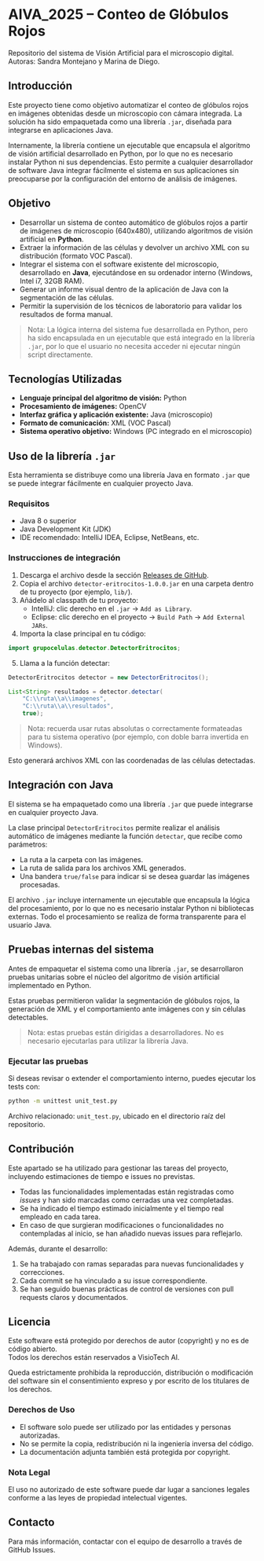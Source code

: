 # AIVA_2025 – Conteo de Glóbulos Rojos

Repositorio del sistema de Visión Artificial para el microscopio digital.  
Autoras: Sandra Montejano y Marina de Diego.


## Introducción
Este proyecto tiene como objetivo automatizar el conteo de glóbulos rojos en imágenes obtenidas desde un microscopio con cámara integrada. La solución ha sido empaquetada como una librería `.jar`, diseñada para integrarse en aplicaciones Java.

Internamente, la librería contiene un ejecutable que encapsula el algoritmo de visión artificial desarrollado en Python, por lo que no es necesario instalar Python ni sus dependencias. Esto permite a cualquier desarrollador de software Java integrar fácilmente el sistema en sus aplicaciones sin preocuparse por la configuración del entorno de análisis de imágenes.

## Objetivo
- Desarrollar un sistema de conteo automático de glóbulos rojos a partir de imágenes de microscopio (640x480), utilizando algoritmos de visión artificial en **Python**.
- Extraer la información de las células y devolver un archivo XML con su distribución (formato VOC Pascal).
- Integrar el sistema con el software existente del microscopio, desarrollado en **Java**, ejecutándose en su ordenador interno (Windows, Intel i7, 32GB RAM).
- Generar un informe visual dentro de la aplicación de Java con la segmentación de las células.
- Permitir la supervisión de los técnicos de laboratorio para validar los resultados de forma manual.

> Nota: La lógica interna del sistema fue desarrollada en Python, pero ha sido encapsulada en un ejecutable que está integrado en la librería `.jar`, por lo que el usuario no necesita acceder ni ejecutar ningún script directamente.



## Tecnologías Utilizadas
- **Lenguaje principal del algoritmo de visión:** Python
- **Procesamiento de imágenes:** OpenCV
- **Interfaz gráfica y aplicación existente:** Java (microscopio)
- **Formato de comunicación:** XML (VOC Pascal)
- **Sistema operativo objetivo:** Windows (PC integrado en el microscopio)

## Uso de la librería `.jar`

Esta herramienta se distribuye como una librería Java en formato `.jar` que se puede integrar fácilmente en cualquier proyecto Java.

### Requisitos
- Java 8 o superior
- Java Development Kit (JDK)
- IDE recomendado: IntelliJ IDEA, Eclipse, NetBeans, etc.

### Instrucciones de integración

1. Descarga el archivo desde la sección [Releases de GitHub](https://github.com/sanmcr/AIVA_2025-Sandra_Montejano_Marina_de_Diego/releases).
2. Copia el archivo `detector-eritrocitos-1.0.0.jar` en una carpeta dentro de tu proyecto (por ejemplo, `lib/`).
3. Añádelo al classpath de tu proyecto:
   - IntelliJ: clic derecho en el `.jar` → `Add as Library`.
   - Eclipse: clic derecho en el proyecto → `Build Path` → `Add External JARs`.
4. Importa la clase principal en tu código:
```java
import grupocelulas.detector.DetectorEritrocitos;
```
5. Llama a la función detectar:
```java
DetectorEritrocitos detector = new DetectorEritrocitos();

List<String> resultados = detector.detectar(
    "C:\\ruta\\a\\imagenes", 
    "C:\\ruta\\a\\resultados", 
    true);
```

> Nota:  recuerda usar rutas absolutas o correctamente formateadas para tu sistema operativo (por ejemplo, con doble barra invertida en Windows).

Esto generará archivos XML con las coordenadas de las células detectadas.

## Integración con Java

El sistema se ha empaquetado como una librería `.jar` que puede integrarse en cualquier proyecto Java.

La clase principal `DetectorEritrocitos` permite realizar el análisis automático de imágenes mediante la función `detectar`, que recibe como parámetros:

- La ruta a la carpeta con las imágenes.
- La ruta de salida para los archivos XML generados.
- Una bandera `true/false` para indicar si se desea guardar las imágenes procesadas.

El archivo `.jar` incluye internamente un ejecutable que encapsula la lógica del procesamiento, por lo que no es necesario instalar Python ni bibliotecas externas. Todo el procesamiento se realiza de forma transparente para el usuario Java.

## Pruebas internas del sistema

Antes de empaquetar el sistema como una librería `.jar`, se desarrollaron pruebas unitarias sobre el núcleo del algoritmo de visión artificial implementado en Python.

Estas pruebas permitieron validar la segmentación de glóbulos rojos, la generación de XML y el comportamiento ante imágenes con y sin células detectables.

> Nota: estas pruebas están dirigidas a desarrolladores. No es necesario ejecutarlas para utilizar la librería Java.

### Ejecutar las pruebas

Si deseas revisar o extender el comportamiento interno, puedes ejecutar los tests con:

```bash
python -m unittest unit_test.py
```

Archivo relacionado: `unit_test.py`, ubicado en el directorio raíz del repositorio.


## Contribución

Este apartado se ha utilizado para gestionar las tareas del proyecto, incluyendo estimaciones de tiempo e issues no previstas.

- Todas las funcionalidades implementadas están registradas como *issues* y han sido marcadas como cerradas una vez completadas.
- Se ha indicado el tiempo estimado inicialmente y el tiempo real empleado en cada tarea.
- En caso de que surgieran modificaciones o funcionalidades no contempladas al inicio, se han añadido nuevas issues para reflejarlo.

Además, durante el desarrollo:
1. Se ha trabajado con ramas separadas para nuevas funcionalidades y correcciones.
2. Cada commit se ha vinculado a su issue correspondiente.
3. Se han seguido buenas prácticas de control de versiones con pull requests claros y documentados.

## Licencia

Este software está protegido por derechos de autor (copyright) y no es de código abierto.  
Todos los derechos están reservados a  VisioTech AI.  

Queda estrictamente prohibida la reproducción, distribución o modificación del software sin el consentimiento expreso y por escrito de los titulares de los derechos.  

### Derechos de Uso
- El software solo puede ser utilizado por las entidades y personas autorizadas.  
- No se permite la copia, redistribución ni la ingeniería inversa del código.  
- La documentación adjunta también está protegida por copyright.  

### Nota Legal
El uso no autorizado de este software puede dar lugar a sanciones legales conforme a las leyes de propiedad intelectual vigentes.  


## Contacto
Para más información, contactar con el equipo de desarrollo a través de GitHub Issues.




